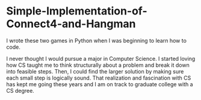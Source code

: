 # Simple-Implementation-of-Connect4-and-Hangman
I wrote these two games in Python when I was beginning to learn how to code. 

I never thought I would pursue a major in Computer Science. I started loving how CS taught 
me to think structurally about a problem and break it down into feasible steps. 
Then, I could find the larger solution by making sure each small step is logically sound.
That realization and fascination with CS has kept me going these years and I am on track to graduate 
college with a CS degree. 
